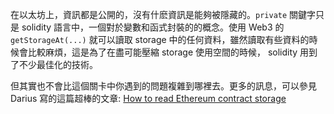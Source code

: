 在以太坊上，資訊都是公開的，沒有什麽資訊是能夠被隱藏的。`private` 關鍵字只是 solidity 語言中，一個對於變數和函式封裝的的概念。使用 Web3 的 `getStorageAt(...)` 就可以讀取 storage 中的任何資料，雖然讀取有些資料的時候會比較麻煩，這是為了在盡可能壓縮 storage 使用空間的時候， solidity 用到了不少最佳化的技術。

但其實也不會比這個關卡中你遇到的問題複雜到哪裡去。更多的訊息，可以參見 Darius 寫的這篇超棒的文章: [How to read Ethereum contract storage](https://medium.com/aigang-network/how-to-read-ethereum-contract-storage-44252c8af925) 
